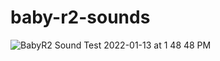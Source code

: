 # baby-r2-sounds
![BabyR2 Sound Test 2022-01-13 at 1 48 48 PM](https://user-images.githubusercontent.com/39142975/149513009-72999688-93f0-42d4-bf98-009dc90dc068.jpg)
